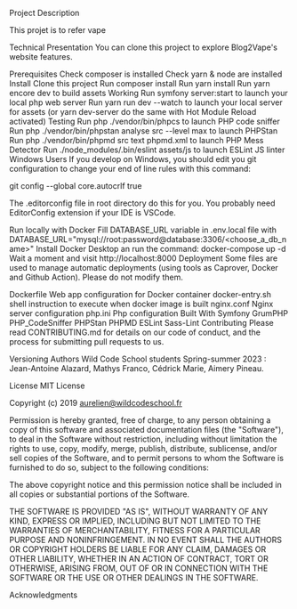Project Description

This projet is to refer vape

Technical Presentation
You can clone this project to explore Blog2Vape's website features.

Prerequisites
Check composer is installed
Check yarn & node are installed
Install
Clone this project
Run composer install
Run yarn install
Run yarn encore dev to build assets
Working
Run symfony server:start to launch your local php web server
Run yarn run dev --watch to launch your local server for assets (or yarn dev-server do the same with Hot Module Reload activated)
Testing
Run php ./vendor/bin/phpcs to launch PHP code sniffer
Run php ./vendor/bin/phpstan analyse src --level max to launch PHPStan
Run php ./vendor/bin/phpmd src text phpmd.xml to launch PHP Mess Detector
Run ./node_modules/.bin/eslint assets/js to launch ESLint JS linter
Windows Users
If you develop on Windows, you should edit you git configuration to change your end of line rules with this command:

git config --global core.autocrlf true

The .editorconfig file in root directory do this for you. You probably need EditorConfig extension if your IDE is VSCode.

Run locally with Docker
Fill DATABASE_URL variable in .env.local file with DATABASE_URL="mysql://root:password@database:3306/<choose_a_db_name>"
Install Docker Desktop an run the command:
docker-compose up -d
Wait a moment and visit http://localhost:8000
Deployment
Some files are used to manage automatic deployments (using tools as Caprover, Docker and Github Action). Please do not modify them.

Dockerfile Web app configuration for Docker container
docker-entry.sh shell instruction to execute when docker image is built
nginx.conf Nginx server configuration
php.ini Php configuration
Built With
Symfony
GrumPHP
PHP_CodeSniffer
PHPStan
PHPMD
ESLint
Sass-Lint
Contributing
Please read CONTRIBUTING.md for details on our code of conduct, and the process for submitting pull requests to us.

Versioning
Authors
Wild Code School students Spring-summer 2023 : Jean-Antoine Alazard, Mathys Franco, Cédrick Marie, Aimery Pineau.

License
MIT License

Copyright (c) 2019 aurelien@wildcodeschool.fr

Permission is hereby granted, free of charge, to any person obtaining a copy of this software and associated documentation files (the "Software"), to deal in the Software without restriction, including without limitation the rights to use, copy, modify, merge, publish, distribute, sublicense, and/or sell copies of the Software, and to permit persons to whom the Software is furnished to do so, subject to the following conditions:

The above copyright notice and this permission notice shall be included in all copies or substantial portions of the Software.

THE SOFTWARE IS PROVIDED "AS IS", WITHOUT WARRANTY OF ANY KIND, EXPRESS OR IMPLIED, INCLUDING BUT NOT LIMITED TO THE WARRANTIES OF MERCHANTABILITY, FITNESS FOR A PARTICULAR PURPOSE AND NONINFRINGEMENT. IN NO EVENT SHALL THE AUTHORS OR COPYRIGHT HOLDERS BE LIABLE FOR ANY CLAIM, DAMAGES OR OTHER LIABILITY, WHETHER IN AN ACTION OF CONTRACT, TORT OR OTHERWISE, ARISING FROM, OUT OF OR IN CONNECTION WITH THE SOFTWARE OR THE USE OR OTHER DEALINGS IN THE SOFTWARE.

Acknowledgments
